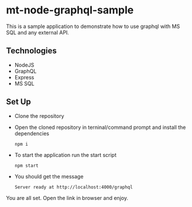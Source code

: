 # mt-node-graphql-sample

This is a sample application to demonstrate how to use graphql with MS SQL and any external API.

## Technologies
- NodeJS
- GraphQL
- Express
- MS SQL

## Set Up

- Clone the repository
- Open the cloned repository in terninal/command prompt and install the dependencies

    `npm i`

- To start the application run the start script

    `npm start`

- You should get the message 

    `Server ready at http://localhost:4000/graphql`

You are all set. Open the link in browser and enjoy.